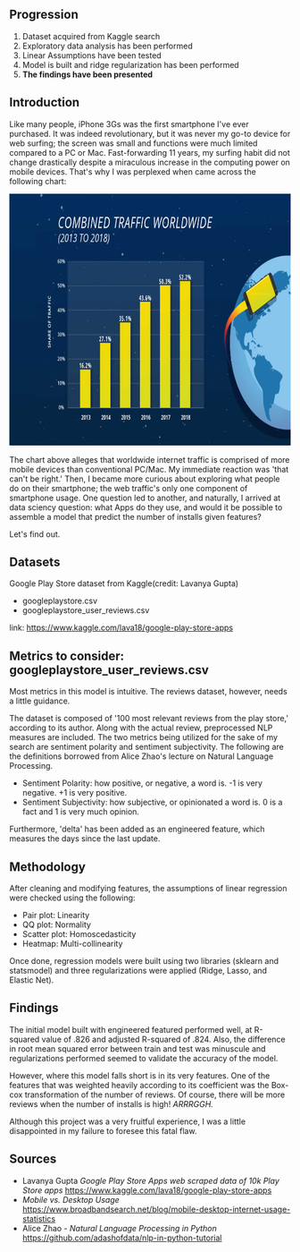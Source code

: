 ## Progression
  1. Dataset acquired from Kaggle search
  2. Exploratory data analysis has been performed
  3. Linear Assumptions have been tested
  4. Model is built and ridge regularization has been performed
  5. **The findings have been presented**


## Introduction
Like many people, iPhone 3Gs was the first smartphone I've ever purchased. It was indeed revolutionary, but it was never my go-to device for web surfing; the screen was small and functions were much limited compared to a PC or Mac. Fast-forwarding 11 years, my surfing habit did not change drastically despite a miraculous increase in the computing power on mobile devices. That's why I was perplexed when came across the following chart:

<img src="images/intro2.jpg" width="800" height="450">

The chart above alleges that worldwide internet traffic is comprised of more mobile devices than conventional PC/Mac. My immediate reaction was 'that can't be right.' Then, I became more curious about exploring what people do on their smartphone; the web traffic's only one component of smartphone usage. One question led to another, and naturally, I arrived at data sciency question: what Apps do they use, and would it be possible to assemble a model that predict the number of installs given features?


Let's find out.



## Datasets
Google Play Store dataset from Kaggle(credit: Lavanya Gupta)
- googleplaystore.csv
- googleplaystore_user_reviews.csv

link: https://www.kaggle.com/lava18/google-play-store-apps


## Metrics to consider: googleplaystore_user_reviews.csv
Most metrics in this model is intuitive. The reviews dataset, however, needs a little guidance.

The dataset is composed of '100 most relevant reviews from the play store,' according to its author. Along with the actual review, preprocessed NLP measures are included. The two metrics being utilized for the sake of my search are sentiment polarity and sentiment subjectivity. The following are the definitions borrowed from Alice Zhao's lecture on Natural Language Processing.

* Sentiment Polarity: how positive, or negative, a word is. -1 is very negative. +1 is very positive.
* Sentiment Subjectivity: how subjective, or opinionated a word is. 0 is a fact and 1 is very much opinion.

Furthermore, 'delta' has been added as an engineered feature, which measures the days since the last update.


## Methodology
After cleaning and modifying features, the assumptions of linear regression were checked using the following:
* Pair plot: Linearity
* QQ plot: Normality
* Scatter plot: Homoscedasticity
* Heatmap: Multi-collinearity

Once done, regression models were built using two libraries (sklearn and statsmodel) and three regularizations were applied (Ridge, Lasso, and Elastic Net).

## Findings
The initial model built with engineered featured performed well, at R-squared value of .826 and adjusted R-squared of .824. Also, the difference in root mean squared error between train and test was minuscule and regularizations performed seemed to validate the accuracy of the model.

However, where this model falls short is in its very features. One of the features that was weighted heavily according to its coefficient was the Box-cox transformation of the number of reviews. Of course, there will be more reviews when the number of installs is high! *ARRRGGH.*

Although this project was a very fruitful experience, I was a little disappointed in my failure to foresee this fatal flaw.

## Sources
- Lavanya Gupta *Google Play Store Apps web scraped data of 10k Play Store apps* https://www.kaggle.com/lava18/google-play-store-apps
- *Mobile vs. Desktop Usage* https://www.broadbandsearch.net/blog/mobile-desktop-internet-usage-statistics
- Alice Zhao - *Natural Language Processing in Python* https://github.com/adashofdata/nlp-in-python-tutorial

